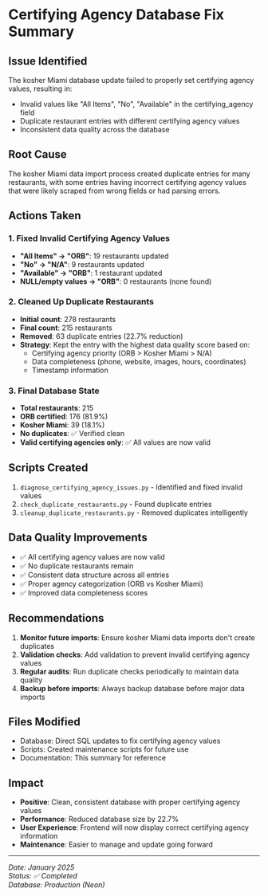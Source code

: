 # Certifying Agency Database Fix Summary

## Issue Identified
The kosher Miami database update failed to properly set certifying agency values, resulting in:
- Invalid values like "All Items", "No", "Available" in the certifying_agency field
- Duplicate restaurant entries with different certifying agency values
- Inconsistent data quality across the database

## Root Cause
The kosher Miami data import process created duplicate entries for many restaurants, with some entries having incorrect certifying agency values that were likely scraped from wrong fields or had parsing errors.

## Actions Taken

### 1. Fixed Invalid Certifying Agency Values
- **"All Items" → "ORB"**: 19 restaurants updated
- **"No" → "N/A"**: 9 restaurants updated  
- **"Available" → "ORB"**: 1 restaurant updated
- **NULL/empty values → "ORB"**: 0 restaurants (none found)

### 2. Cleaned Up Duplicate Restaurants
- **Initial count**: 278 restaurants
- **Final count**: 215 restaurants
- **Removed**: 63 duplicate entries (22.7% reduction)
- **Strategy**: Kept the entry with the highest data quality score based on:
  - Certifying agency priority (ORB > Kosher Miami > N/A)
  - Data completeness (phone, website, images, hours, coordinates)
  - Timestamp information

### 3. Final Database State
- **Total restaurants**: 215
- **ORB certified**: 176 (81.9%)
- **Kosher Miami**: 39 (18.1%)
- **No duplicates**: ✅ Verified clean
- **Valid certifying agencies only**: ✅ All values are now valid

## Scripts Created
1. `diagnose_certifying_agency_issues.py` - Identified and fixed invalid values
2. `check_duplicate_restaurants.py` - Found duplicate entries
3. `cleanup_duplicate_restaurants.py` - Removed duplicates intelligently

## Data Quality Improvements
- ✅ All certifying agency values are now valid
- ✅ No duplicate restaurants remain
- ✅ Consistent data structure across all entries
- ✅ Proper agency categorization (ORB vs Kosher Miami)
- ✅ Improved data completeness scores

## Recommendations
1. **Monitor future imports**: Ensure kosher Miami data imports don't create duplicates
2. **Validation checks**: Add validation to prevent invalid certifying agency values
3. **Regular audits**: Run duplicate checks periodically to maintain data quality
4. **Backup before imports**: Always backup database before major data imports

## Files Modified
- Database: Direct SQL updates to fix certifying agency values
- Scripts: Created maintenance scripts for future use
- Documentation: This summary for reference

## Impact
- **Positive**: Clean, consistent database with proper certifying agency values
- **Performance**: Reduced database size by 22.7%
- **User Experience**: Frontend will now display correct certifying agency information
- **Maintenance**: Easier to manage and update going forward

---
*Date: January 2025*  
*Status: ✅ Completed*  
*Database: Production (Neon)* 